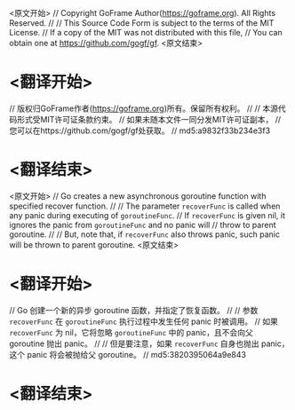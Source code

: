 
<原文开始>
// Copyright GoFrame Author(https://goframe.org). All Rights Reserved.
//
// This Source Code Form is subject to the terms of the MIT License.
// If a copy of the MIT was not distributed with this file,
// You can obtain one at https://github.com/gogf/gf.
<原文结束>

# <翻译开始>
// 版权归GoFrame作者(https://goframe.org)所有。保留所有权利。
//
// 本源代码形式受MIT许可证条款约束。
// 如果未随本文件一同分发MIT许可证副本，
// 您可以在https://github.com/gogf/gf处获取。
// md5:a9832f33b234e3f3
# <翻译结束>


<原文开始>
// Go creates a new asynchronous goroutine function with specified recover function.
//
// The parameter `recoverFunc` is called when any panic during executing of `goroutineFunc`.
// If `recoverFunc` is given nil, it ignores the panic from `goroutineFunc` and no panic will
// throw to parent goroutine.
//
// But, note that, if `recoverFunc` also throws panic, such panic will be thrown to parent goroutine.
<原文结束>

# <翻译开始>
// Go 创建一个新的异步 goroutine 函数，并指定了恢复函数。
//
// 参数 `recoverFunc` 在 `goroutineFunc` 执行过程中发生任何 panic 时被调用。
// 如果 `recoverFunc` 为 nil，它将忽略 `goroutineFunc` 中的 panic，且不会向父 goroutine 抛出 panic。
//
// 但是要注意，如果 `recoverFunc` 自身也抛出 panic，这个 panic 将会被抛给父 goroutine。
// md5:3820395064a9e843
# <翻译结束>

